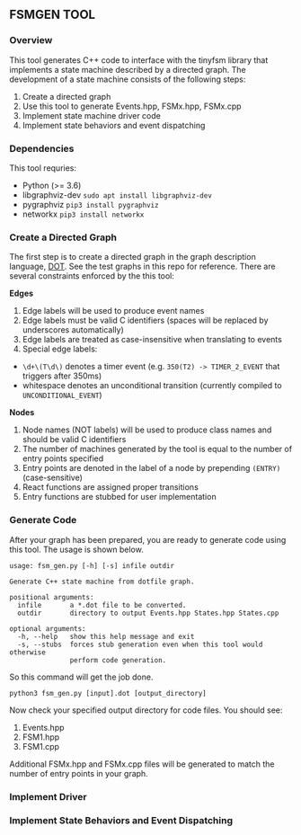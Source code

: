 ## FSMGEN TOOL
### Overview
This tool generates C++ code to interface with the tinyfsm library that implements a state machine described by a directed graph.  The development of a state machine consists of the following steps:
  1) Create a directed graph
  2) Use this tool to generate Events.hpp, FSMx.hpp, FSMx.cpp
  3) Implement state machine driver code
  4) Implement state behaviors and event dispatching

### Dependencies
This tool requries:
  * Python (>= 3.6)
  * libgraphviz-dev `sudo apt install libgraphviz-dev`
  * pygraphviz `pip3 install pygraphviz`
  * networkx `pip3 install networkx`

### Create a Directed Graph
The first step is to create a directed graph in the graph description language, [DOT](https://www.graphviz.org/doc/info/lang.html).  See the test graphs in this repo for reference.  There are several constraints enforced by the this tool: 

**Edges**
 1) Edge labels will be used to produce event names
 2) Edge labels must be valid C identifiers (spaces will be replaced by underscores automatically)
 3) Edge labels are treated as case-insensitive when translating to events
 4) Special edge labels: 
   * `\d+\(T\d\)` denotes a timer event (e.g. `350(T2) -> TIMER_2_EVENT` that triggers after 350ms)
   * whitespace denotes an unconditional transition (currently compiled to `UNCONDITIONAL_EVENT`)

**Nodes**
  1) Node names (NOT labels) will be used to produce class names and should be valid C identifiers
  2) The number of machines generated by the tool is equal to the number of entry points specified
  3) Entry points are denoted in the label of a node by prepending `(ENTRY)` (case-sensitive)
  4) React functions are assigned proper transitions
  5) Entry functions are stubbed for user implementation

### Generate Code
After your graph has been prepared, you are ready to generate code using this tool.  The usage is shown below.
```
usage: fsm_gen.py [-h] [-s] infile outdir

Generate C++ state machine from dotfile graph.

positional arguments:
  infile       a *.dot file to be converted.
  outdir       directory to output Events.hpp States.hpp States.cpp

optional arguments:
  -h, --help   show this help message and exit
  -s, --stubs  forces stub generation even when this tool would otherwise
               perform code generation.
```
So this command will get the job done.

`python3 fsm_gen.py [input].dot [output_directory]`

Now check your specified output directory for code files.  You should see:
  1) Events.hpp
  2) FSM1.hpp
  3) FSM1.cpp  
  
Additional FSMx.hpp and FSMx.cpp files will be generated to match the number of entry points in your graph.

### Implement Driver

### Implement State Behaviors and Event Dispatching
